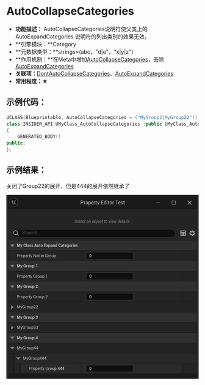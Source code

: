 # AutoCollapseCategories

- **功能描述：** AutoCollapseCategories说明符使父类上的 AutoExpandCategories 说明符的列出类别的效果无效。
- **引擎模块：**Category
- **元数据类型：**strings=(abc，"d|e"，"x|y|z")
- **作用机制：**在Meta中增加[AutoCollapseCategories](../../../../Meta/DetailsPanel/AutoCollapseCategories.md)，去除[AutoExpandCategories](../../../../Meta/DetailsPanel/AutoExpandCategories.md)
- **关联项：**[DontAutoCollapseCategories](../DontAutoCollapseCategories.md)、[AutoExpandCategories](../AutoExpandCategories/AutoExpandCategories.md)
- **常用程度：★**

## 示例代码：

```cpp
UCLASS(Blueprintable, AutoCollapseCategories = ("MyGroup2|MyGroup22"))
class INSIDER_API UMyClass_AutoCollapseCategories :public UMyClass_AutoExpandCategories
{
	GENERATED_BODY()
public:
};
```

## 示例结果：

关闭了Group22的展开，但是444的展开依然继承了

![Untitled](Untitled.png)